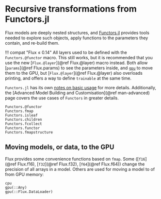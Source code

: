 # Recursive transformations from Functors.jl

Flux models are deeply nested structures, and [Functors.jl](https://github.com/FluxML/Functors.jl) provides tools needed to explore such objects, apply functions to the parameters they contain, and re-build them.

!!! compat "Flux ≤ 0.14"
    All layers used to be defined with the `Functors.@functor` macro.
    This still works, but it is recommended that you use the new [`Flux.@layer`](@ref Flux.@layer) macro instead.
    Both allow [`params`](@ref Flux.params) to see the parameters inside, and [`gpu`](@ref) to move them to the GPU, but [`Flux.@layer`](@ref Flux.@layer) also overloads printing,
    and offers a way to define `trainable` at the same time.

`Functors.jl` has its own [notes on basic usage](https://fluxml.ai/Functors.jl/stable/#Basic-Usage-and-Implementation) for more details. Additionally, the [Advanced Model Building and Customisation](@ref man-advanced) page covers the use cases of `Functors` in greater details.

```@docs
Functors.@functor
Functors.fmap
Functors.isleaf
Functors.children
Functors.fcollect
Functors.functor
Functors.fmapstructure
```

## Moving models, or data, to the GPU

Flux provides some convenience functions based on `fmap`. Some ([`f16`](@ref Flux.f16), [`f32`](@ref Flux.f32), [`f64`](@ref Flux.f64)) change the precision of all arrays in a model. Others are used for moving a model to of from GPU memory:

```@docs
cpu
gpu(::Any)
gpu(::Flux.DataLoader)
```
